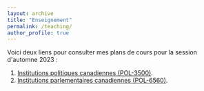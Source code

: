 ```yaml
---
layout: archive
title: "Enseignement"
permalink: /teaching/
author_profile: true
---
```


Voici deux liens pour consulter mes plans de cours pour la session d'automne 2023 : 
1. [Institutions politiques canadiennes (POL-3500)](https://pol.umontreal.ca/programmes-cours/cours-horaires/).
2. [Institutions parlementaires canadiennes (POL-6560)](https://github.com/jf-godbout/jf-godbout.github.io/blob/master/files/POL-6560-A2023.pdf).

